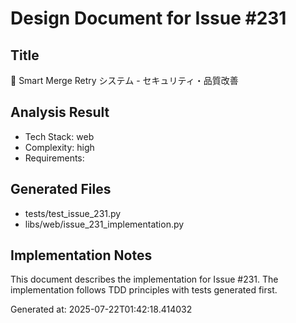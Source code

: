 # Design Document for Issue #231

## Title
🚨 Smart Merge Retry システム - セキュリティ・品質改善

## Analysis Result
- Tech Stack: web
- Complexity: high
- Requirements: 

## Generated Files
- tests/test_issue_231.py
- libs/web/issue_231_implementation.py

## Implementation Notes
This document describes the implementation for Issue #231.
The implementation follows TDD principles with tests generated first.

Generated at: 2025-07-22T01:42:18.414032
